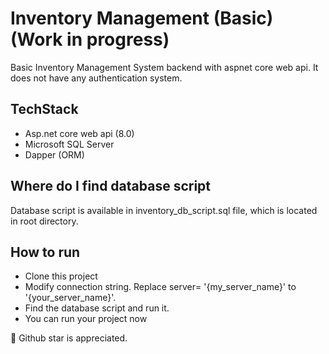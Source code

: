 # Inventory Management (Basic) (Work in progress)

Basic Inventory Management System backend with aspnet core web api. It does not have any authentication system.

## TechStack

- Asp.net core web api (8.0)
- Microsoft SQL Server
- Dapper (ORM)

## Where do I find database script

Database script is available in inventory_db_script.sql file, which is located in root directory.

## How to run

- Clone this project
- Modify connection string. Replace server= '{my_server_name}' to '{your_server_name}'.
- Find the database script and run it.
- You can run your project now

🙂 Github star is appreciated.
